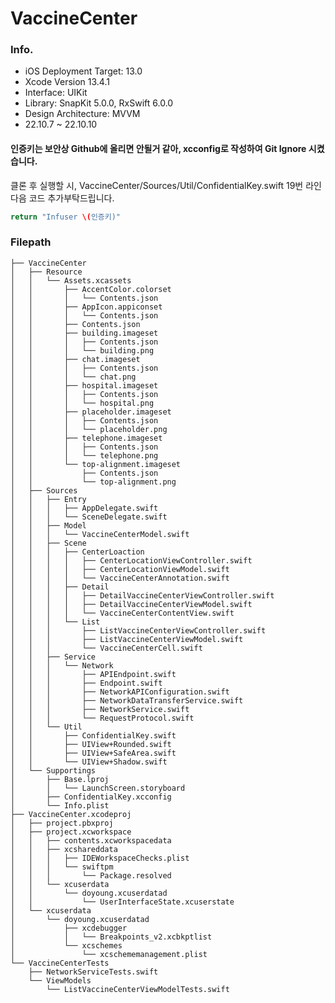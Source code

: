 # VaccineCenter

### Info.
- iOS Deployment Target: 13.0
- Xcode Version 13.4.1 
- Interface: UIKit
- Library: SnapKit 5.0.0, RxSwift 6.0.0
- Design Architecture: MVVM
- 22.10.7 ~ 22.10.10

#### 인증키는 보안상 Github에 올리면 안될거 같아, xcconfig로 작성하여 Git Ignore 시켰습니다.
클론 후 실행할 시, VaccineCenter/Sources/Util/ConfidentialKey.swift 19번 라인 다음 코드 추가부탁드립니다.

```swift
return "Infuser \(인증키)" 
```

### Filepath

    ├── VaccineCenter
    │   ├── Resource
    │   │   └── Assets.xcassets
    │   │       ├── AccentColor.colorset
    │   │       │   └── Contents.json
    │   │       ├── AppIcon.appiconset
    │   │       │   └── Contents.json
    │   │       ├── Contents.json
    │   │       ├── building.imageset
    │   │       │   ├── Contents.json
    │   │       │   └── building.png
    │   │       ├── chat.imageset
    │   │       │   ├── Contents.json
    │   │       │   └── chat.png
    │   │       ├── hospital.imageset
    │   │       │   ├── Contents.json
    │   │       │   └── hospital.png
    │   │       ├── placeholder.imageset
    │   │       │   ├── Contents.json
    │   │       │   └── placeholder.png
    │   │       ├── telephone.imageset
    │   │       │   ├── Contents.json
    │   │       │   └── telephone.png
    │   │       └── top-alignment.imageset
    │   │           ├── Contents.json
    │   │           └── top-alignment.png
    │   ├── Sources
    │   │   ├── Entry
    │   │   │   ├── AppDelegate.swift
    │   │   │   └── SceneDelegate.swift
    │   │   ├── Model
    │   │   │   └── VaccineCenterModel.swift
    │   │   ├── Scene
    │   │   │   ├── CenterLoaction
    │   │   │   │   ├── CenterLocationViewController.swift
    │   │   │   │   ├── CenterLocationViewModel.swift
    │   │   │   │   └── VaccineCenterAnnotation.swift
    │   │   │   ├── Detail
    │   │   │   │   ├── DetailVaccineCenterViewController.swift
    │   │   │   │   ├── DetailVaccineCenterViewModel.swift
    │   │   │   │   └── VaccineCenterContentView.swift
    │   │   │   └── List
    │   │   │       ├── ListVaccineCenterViewController.swift
    │   │   │       ├── ListVaccineCenterViewModel.swift
    │   │   │       └── VaccineCenterCell.swift
    │   │   ├── Service
    │   │   │   └── Network
    │   │   │       ├── APIEndpoint.swift
    │   │   │       ├── Endpoint.swift
    │   │   │       ├── NetworkAPIConfiguration.swift
    │   │   │       ├── NetworkDataTransferService.swift
    │   │   │       ├── NetworkService.swift
    │   │   │       └── RequestProtocol.swift
    │   │   └── Util
    │   │       ├── ConfidentialKey.swift
    │   │       ├── UIView+Rounded.swift
    │   │       ├── UIView+SafeArea.swift
    │   │       └── UIView+Shadow.swift
    │   └── Supportings
    │       ├── Base.lproj
    │       │   └── LaunchScreen.storyboard
    │       ├── ConfidentialKey.xcconfig
    │       └── Info.plist
    ├── VaccineCenter.xcodeproj
    │   ├── project.pbxproj
    │   ├── project.xcworkspace
    │   │   ├── contents.xcworkspacedata
    │   │   ├── xcshareddata
    │   │   │   ├── IDEWorkspaceChecks.plist
    │   │   │   └── swiftpm
    │   │   │       └── Package.resolved
    │   │   └── xcuserdata
    │   │       └── doyoung.xcuserdatad
    │   │           └── UserInterfaceState.xcuserstate
    │   └── xcuserdata
    │       └── doyoung.xcuserdatad
    │           ├── xcdebugger
    │           │   └── Breakpoints_v2.xcbkptlist
    │           └── xcschemes
    │               └── xcschememanagement.plist
    └── VaccineCenterTests
        ├── NetworkServiceTests.swift
        └── ViewModels
            └── ListVaccineCenterViewModelTests.swift

